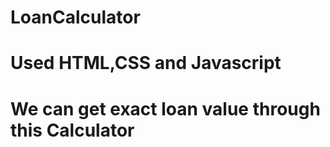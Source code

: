 # LoanCalculator
# Used HTML,CSS and Javascript
# We can get exact loan value through this Calculator

